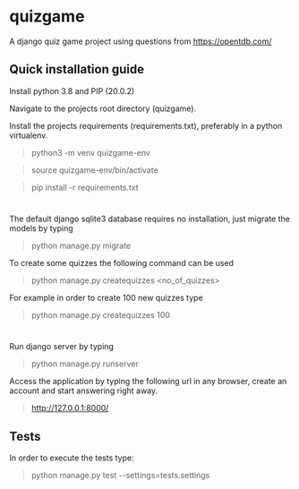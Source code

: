 # quizgame

A django quiz game project using questions from https://opentdb.com/

## Quick installation guide

Install python 3.8 and PIP (20.0.2)

Navigate to the projects root directory (quizgame).

Install the projects requirements (requirements.txt), preferably in a python virtualenv.  
> python3 -m venv quizgame-env

> source quizgame-env/bin/activate

> pip install -r requirements.txt  

#
The default django sqlite3 database requires no installation, just migrate the models by typing
> python manage.py migrate

To create some quizzes the following command can be used
> python manage.py createquizzes <no_of_quizzes>

For example in order to create 100 new quizzes type
> python manage.py createquizzes 100

# 
Run django server by typing
> python manage.py runserver

Access the application by typing the following url in any browser, create an account and start answering right away.
> http://127.0.0.1:8000/


## Tests 
In order to execute the tests type:
> python manage.py test --settings=tests.settings
